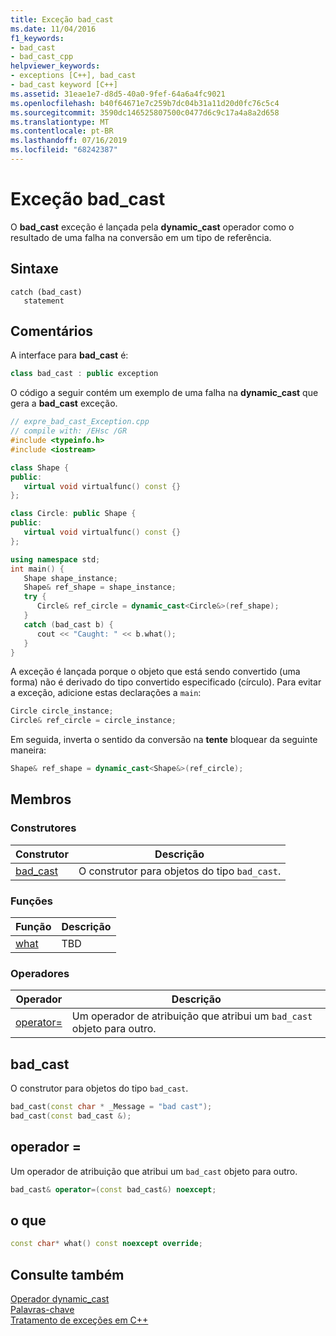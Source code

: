 ```yaml
---
title: Exceção bad_cast
ms.date: 11/04/2016
f1_keywords:
- bad_cast
- bad_cast_cpp
helpviewer_keywords:
- exceptions [C++], bad_cast
- bad_cast keyword [C++]
ms.assetid: 31eae1e7-d8d5-40a0-9fef-64a6a4fc9021
ms.openlocfilehash: b40f64671e7c259b7dc04b31a11d20d0fc76c5c4
ms.sourcegitcommit: 3590dc146525807500c0477d6c9c17a4a8a2d658
ms.translationtype: MT
ms.contentlocale: pt-BR
ms.lasthandoff: 07/16/2019
ms.locfileid: "68242387"
---
```

# <a name="badcast-exception"></a>Exceção bad_cast

O **bad_cast** exceção é lançada pela **dynamic_cast** operador como o resultado de uma falha na conversão em um tipo de referência.

## <a name="syntax"></a>Sintaxe

```
catch (bad_cast)
   statement
```

## <a name="remarks"></a>Comentários

A interface para **bad_cast** é:

```cpp
class bad_cast : public exception
```

O código a seguir contém um exemplo de uma falha na **dynamic_cast** que gera a **bad_cast** exceção.

```cpp
// expre_bad_cast_Exception.cpp
// compile with: /EHsc /GR
#include <typeinfo.h>
#include <iostream>

class Shape {
public:
   virtual void virtualfunc() const {}
};

class Circle: public Shape {
public:
   virtual void virtualfunc() const {}
};

using namespace std;
int main() {
   Shape shape_instance;
   Shape& ref_shape = shape_instance;
   try {
      Circle& ref_circle = dynamic_cast<Circle&>(ref_shape);
   }
   catch (bad_cast b) {
      cout << "Caught: " << b.what();
   }
}
```

A exceção é lançada porque o objeto que está sendo convertido (uma forma) não é derivado do tipo convertido especificado (círculo). Para evitar a exceção, adicione estas declarações a `main`:

```cpp
Circle circle_instance;
Circle& ref_circle = circle_instance;
```

Em seguida, inverta o sentido da conversão na **tente** bloquear da seguinte maneira:

```cpp
Shape& ref_shape = dynamic_cast<Shape&>(ref_circle);
```

## <a name="members"></a>Membros

### <a name="constructors"></a>Construtores

|Construtor|Descrição|
|-|-|
|[bad_cast](#bad_cast)|O construtor para objetos do tipo `bad_cast`.|

### <a name="functions"></a>Funções

|Função|Descrição|
|-|-|
|[what](#what)|TBD|

### <a name="operators"></a>Operadores

|Operador|Descrição|
|-|-|
|[operator=](#op_eq)|Um operador de atribuição que atribui um `bad_cast` objeto para outro.|

## <a name="bad_cast"></a> bad_cast

O construtor para objetos do tipo `bad_cast`.

```cpp
bad_cast(const char * _Message = "bad cast");
bad_cast(const bad_cast &);
```

## <a name="op_eq"></a> operador =

Um operador de atribuição que atribui um `bad_cast` objeto para outro.

```cpp
bad_cast& operator=(const bad_cast&) noexcept;
```

## <a name="what"></a> o que

```cpp
const char* what() const noexcept override;
```

## <a name="see-also"></a>Consulte também

[Operador dynamic_cast](../cpp/dynamic-cast-operator.md)<br/>
[Palavras-chave](../cpp/keywords-cpp.md)<br/>
[Tratamento de exceções em C++](../cpp/cpp-exception-handling.md)